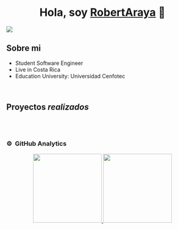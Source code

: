 <div align="center">
<h1 align="center">Hola, soy <a href="https://www.linkedin.com/in/robert-david-araya-carrillo-2647ba2b0">RobertAraya</a> 👋</h1>
</div>
<img src="https://media.licdn.com/dms/image/D4E16AQFfV2s6EBmhww/profile-displaybackgroundimage-shrink_200_800/0/1708669774553?e=1714003200&v=beta&t=-GITIkrr6O0MDSH4l7KFf4Y2SnIz_yP6OQrYZdhITGc">

## Sobre mi
- Student Software Engineer
- Live in Costa Rica
- Education University: Universidad Cenfotec


<br>

## Proyectos *realizados*
<table>



</table>                                                                                 
</div>
<br>

### ⚙️ &nbsp;GitHub Analytics

<p align="center">
<a href="https://github.com/ArisGuimera">
  <img height="180em" src="https://github-readme-stats-eight-theta.vercel.app/api?username=ArisGuimera&show_icons=true&theme=algolia&include_all_commits=true&count_private=true"/>
  <img height="180em" src="https://github-readme-stats-eight-theta.vercel.app/api/top-langs/?username=ArisGuimera&layout=compact&langs_count=8&theme=algolia"/>
</a>
</p>
